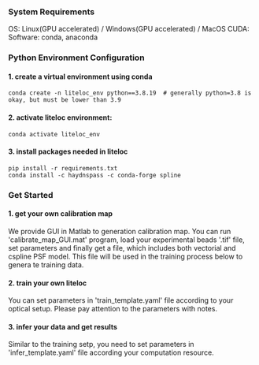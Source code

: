 ### System Requirements
OS: Linux(GPU accelerated) / Windows(GPU accelerated) / MacOS
CUDA:
Software: conda, anaconda

### Python Environment Configuration
#### 1. create a virtual environment using conda  
`conda create -n liteloc_env python==3.8.19  # generally python=3.8 is okay, but must be lower than 3.9`  
#### 2. activate liteloc environment:  
`conda activate liteloc_env`
#### 3. install packages needed in liteloc  
`pip install -r requirements.txt`  
`conda install -c haydnspass -c conda-forge spline`

### Get Started
#### 1. get your own calibration map
We provide GUI in Matlab to generation calibration map. You can run 'calibrate_map_GUI.mat' program, load your experimental beads '.tif' file, 
set parameters and finally get a file, which includes both vectorial and cspline PSF model. This file will be used in the
training process below to genera            te training data.

#### 2. train your own liteloc
You can set parameters in 'train_template.yaml' file according to your optical setup. Please pay attention to the parameters with notes.

#### 3. infer your data and get results
Similar to the training setp, you need to set parameters in 'infer_template.yaml' file according your computation resource.



